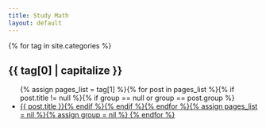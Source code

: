 ```yaml
---
title: Study Math
layout: default
---
```


{% for tag in site.categories %} 
  <h2 id="{{ tag[0] }}">{{ tag[0] | capitalize }}</h2>
  <ul class="post-list">{% assign pages_list = tag[1] %}{% for post in pages_list %}{% if post.title != null %}{% if group == null or group == post.group %}
      <li><a href="{{ site.url }}{{ post.url }}">{{ post.title }}{% endif %}{% endif %}{% endfor %}{% assign pages_list = nil %}{% assign group = nil %}
{% endfor %}
